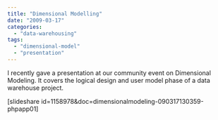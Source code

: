 ```yaml
---
title: "Dimensional Modelling"
date: "2009-03-17"
categories: 
  - "data-warehousing"
tags: 
  - "dimensional-model"
  - "presentation"
---
```


I recently gave a presentation at our community event on Dimensional Modeling. It covers the logical design and user model phase of a data warehouse project.

\[slideshare id=1158978&amp;doc=dimensionalmodeling-090317130359-phpapp01\]
